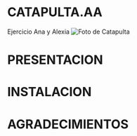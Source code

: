 # CATAPULTA.AA
Ejercicio Ana y Alexia
![Foto de Catapulta](\Documentos\BCNFEMTECH\CATAPULTA.AA\fotocatapulta.jpg)


# PRESENTACION


# INSTALACION


# AGRADECIMIENTOS






